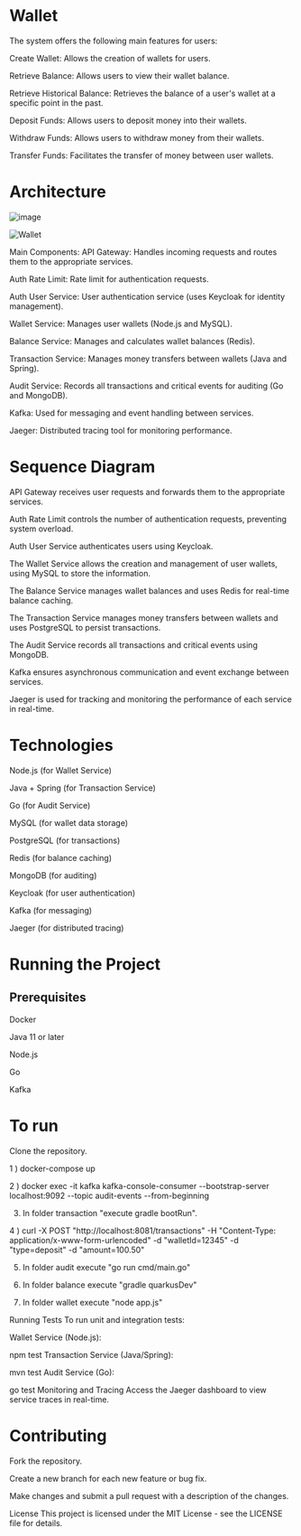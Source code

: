 # Wallet

The system offers the following main features for users:

Create Wallet: Allows the creation of wallets for users.

Retrieve Balance: Allows users to view their wallet balance.

Retrieve Historical Balance: Retrieves the balance of a user's wallet at a specific point in the past.

Deposit Funds: Allows users to deposit money into their wallets.

Withdraw Funds: Allows users to withdraw money from their wallets.

Transfer Funds: Facilitates the transfer of money between user wallets.

# Architecture
![image](https://github.com/user-attachments/assets/2e3a3208-49cb-4ce5-b8fb-52e0d3fa3476)



![Wallet](https://github.com/user-attachments/assets/57c3848b-b180-433e-b9b5-480fe7af83ac)

Main Components:
API Gateway: Handles incoming requests and routes them to the appropriate services.

Auth Rate Limit: Rate limit for authentication requests.

Auth User Service: User authentication service (uses Keycloak for identity management).

Wallet Service: Manages user wallets (Node.js and MySQL).

Balance Service: Manages and calculates wallet balances (Redis).

Transaction Service: Manages money transfers between wallets (Java and Spring).

Audit Service: Records all transactions and critical events for auditing (Go and MongoDB).

Kafka: Used for messaging and event handling between services.

Jaeger: Distributed tracing tool for monitoring performance.

# Sequence Diagram
API Gateway receives user requests and forwards them to the appropriate services.

Auth Rate Limit controls the number of authentication requests, preventing system overload.

Auth User Service authenticates users using Keycloak.

The Wallet Service allows the creation and management of user wallets, using MySQL to store the information.

The Balance Service manages wallet balances and uses Redis for real-time balance caching.

The Transaction Service manages money transfers between wallets and uses PostgreSQL to persist transactions.

The Audit Service records all transactions and critical events using MongoDB.

Kafka ensures asynchronous communication and event exchange between services.

Jaeger is used for tracking and monitoring the performance of each service in real-time.

# Technologies
Node.js (for Wallet Service)

Java + Spring (for Transaction Service)

Go (for Audit Service)

MySQL (for wallet data storage)

PostgreSQL (for transactions)

Redis (for balance caching)

MongoDB (for auditing)

Keycloak (for user authentication)

Kafka (for messaging)

Jaeger (for distributed tracing)


# Running the Project
## Prerequisites

Docker

Java 11 or later

Node.js

Go

Kafka

# To run 
Clone the repository.


1 ) docker-compose up

2 ) docker exec -it kafka kafka-console-consumer --bootstrap-server localhost:9092 --topic audit-events --from-beginning

3) In folder transaction "execute gradle bootRun".

4 ) curl -X POST "http://localhost:8081/transactions"      -H "Content-Type: application/x-www-form-urlencoded"      -d "walletId=12345"      -d "type=deposit"      -d "amount=100.50"

5) In folder audit execute "go run cmd/main.go"

6) In folder balance execute "gradle quarkusDev" 

5) In folder wallet execute "node app.js" 





Running Tests To run unit and integration tests:

Wallet Service (Node.js):

npm test
Transaction Service (Java/Spring):


mvn test
Audit Service (Go):

go test
Monitoring and Tracing Access the Jaeger dashboard to view service traces in real-time.

# Contributing
Fork the repository.

Create a new branch for each new feature or bug fix.

Make changes and submit a pull request with a description of the changes.

License
This project is licensed under the MIT License - see the LICENSE file for details.
